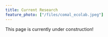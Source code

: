 ```yaml
---
title: Current Research
feature_photo: ["/files/comal_ecolab.jpeg"]
---
```


This page is currently under construction! 
